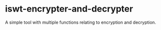 # iswt-encrypter-and-decrypter
A simple tool with multiple functions relating to encryption and decryption.
